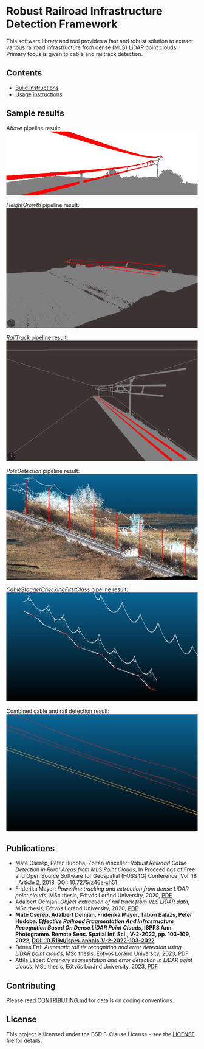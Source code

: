 Robust Railroad Infrastructure Detection Framework
=========================================

This software library and tool provides a fast and robust solution to extract various railroad infrastructure from dense (MLS) LiDAR point clouds. Primary focus is given to cable and railtrack detection.

Contents
------------
 * [Build instructions](BUILD.md)
 * [Usage instructions](USAGE.md)

Sample results
------------
*Above* pipeline result:  
![Above pipeline result](figs/result_above.png)

*HeightGrowth* pipeline result:  
![HeightGrowth pipeline result](figs/result_heightgrowth.png)

*RailTrack* pipeline result:  
![RailTrack pipeline result](figs/result_railtrack.png)

*PoleDetection* pipeline result:  
![PoleDetection pipeline result](figs/result_masts.png)

*CableStaggerCheckingFirstClass* pipeline result:  
![CableStaggerCheckingFirstClass pipeline result](figs/result_stagger.png)

Combined cable and rail detection result:  
![Combined cable and rail detection result](figs/result_combined.png)


Publications
------------
 * Máté Cserép, Péter Hudoba, Zoltán Vincellér: *Robust Railroad Cable Detection in Rural Areas from MLS Point Clouds*, In Proceedings of Free and Open Source Software for Geospatial (FOSS4G) Conference, Vol. 18 , Article 2, 2018, [DOI: 10.7275/z46z-xh51](https://doi.org/10.7275/z46z-xh51)
 * Friderika Mayer: *Powerline tracking and extraction from dense LiDAR point clouds*, MSc thesis, Eötvös Loránd University, 2020, [PDF](https://gis.inf.elte.hu/wordpress/wp-content/uploads/2020/07/mayer_friderika_msc_compressed.pdf)
 * Adalbert Demján: *Object extraction of rail track from VLS LiDAR data*, MSc thesis, Eötvös Loránd University, 2020, [PDF](https://gis.inf.elte.hu/wordpress/wp-content/uploads/2020/07/demjan_adalbert_msc_compressed.pdf)
 * **Máté Cserép, Adalbert Demján, Friderika Mayer, Tábori Balázs, Péter Hudoba: *Effective Railroad Fragmentation And Infrastructure Recognition Based On Dense LiDAR Point Clouds*, ISPRS Ann. Photogramm. Remote Sens. Spatial Inf. Sci., V-2-2022, pp. 103–109, 2022, [DOI: 10.5194/isprs-annals-V-2-2022-103-2022](https://doi.org/10.5194/isprs-annals-V-2-2022-103-2022)**
 * Dénes Ertl: *Automatic rail tie recognition and error detection using LiDAR point clouds*, MSc thesis, Eötvös Loránd University, 2023, [PDF](https://gis.inf.elte.hu/wordpress/wp-content/uploads/2023/07/ertl_denes_msc_compressed.pdf)
 * Attila Láber: *Catenary segmentation and error detection in LiDAR point clouds*, MSc thesis, Eötvös Loránd University, 2023, [PDF](https://gis.inf.elte.hu/wordpress/wp-content/uploads/2023/07/laber_attila_msc_compressed.pdf)

Contributing
------------

Please read [CONTRIBUTING.md](CONTRIBUTING.md) for details on coding conventions.

License
------------

This project is licensed under the BSD 3-Clause License - see the [LICENSE](LICENSE) file for details.
